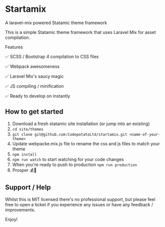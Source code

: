 # Startamix

A laravel-mix powered Statamic theme framework

This is a simple Statamic theme framework that uses Laravel Mix for asset compilation. 

Features

✅ SCSS / Bootstrap 4 compilation to CSS files

✅ Webpack awesomeness

✅ Laravel Mix's saucy magic

✅ JS compiling / minification

✅ Ready to develop on instantly

## How to get started
1. Download a fresh statamic site installation (or jump into an existing)
2. ```cd site/themes```
3. ```git clone git@github.com:CodepotatoLtd/startamix.git <name-of-your-theme>```
4. Update webpacke.mix.js file to rename the css and js files to match your theme
5. ```npm install```
6. ```npm run watch``` to start watching for your code changes
7. When you're ready to push to production ```npm run production```
8. Prosper 💰👏

## Support / Help
Whilst this is MIT licensed there's no professional support, but please feel free to open a ticket if you experience any issues or have any feedback / improvements. 

Enjoy! 
